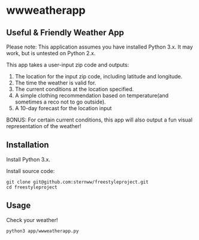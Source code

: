 # wwweatherapp

## Useful & Friendly Weather App
Please note:  This application assumes you have installed Python 3.x. It may work, but is untested on Python 2.x.

This app takes a user-input zip code and outputs:
1) The location for the input zip code, including latitude and longitude.
2) The time the weather is valid for.
3) The current conditions at the location specified.
4) A simple clothing recommendation based on temperature(and sometimes a reco not to go outside).
5) A 10-day forecast for the location input

BONUS: For certain current conditions, this app will also output a fun visual representation of the weather!

## Installation

Install Python 3.x.

Install source code:

```shell
git clone git@github.com:sternww/freestyleproject.git
cd freestyleproject
```
## Usage
Check your weather!

```shell
python3 app/wwweatherapp.py
```

